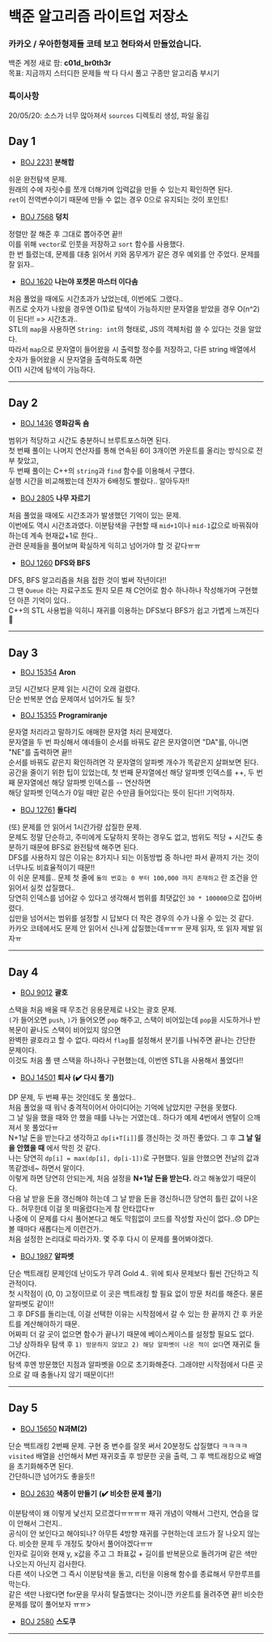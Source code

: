 # 백준 알고리즘 라이트업 저장소

### 카카오 / 우아한형제들 코테 보고 현타와서 만들었습니다.

백준 계정 새로 팜: **c01d_br0th3r**<br />
목표: 지금까지 스터디한 문제들 싹 다 다시 풀고 구종만 알고리즘 부시기

### 특이사항

20/05/20: 소스가 너무 많아져서 `sources` 디렉토리 생성, 파일 옮김

## Day 1

* [BOJ 2231](https://www.acmicpc.net/problem/2231) **분해합**

쉬운 완전탐색 문제.<br />
원래의 수에 자릿수를 쪼개 더해가며 입력값을 만들 수 있는지 확인하면 된다.<br />
`ret`이 전역변수이기 때문에 만들 수 없는 경우 0으로 유지되는 것이 포인트!<br />

* [BOJ 7568](https://www.acmicpc.net/problem/7568) **덩치**

정렬만 잘 해준 후 그대로 뽑아주면 끝!!<br />
이를 위해 `vector`로 인풋을 저장하고 `sort` 함수를 사용했다.<br />
한 번 틀렸는데, 문제를 대충 읽어서 키와 몸무게가 같은 경우 예외를 안 주었다. 문제를 잘 읽자..<br />

* [BOJ 1620](https://www.acmicpc.net/problem/1620) **나는야 포켓몬 마스터 이다솜**

처음 풀었을 때에도 시간초과가 났었는데, 이번에도 그랬다..<br />
퀴즈로 숫자가 나왔을 경우엔 O(1)로 탐색이 가능하지만 문자열을 받았을 경우 O(n^2)이 된다!! => 시간초과..<br />
STL의 `map`을 사용하면 `String: int`의 형태로, JS의 객체처럼 쓸 수 있다는 것을 알았다.<br />
따라서 `map`으로 문자열이 들어왔을 시 출력할 정수를 저장하고, 다른 string 배열에서 숫자가 들어왔을 시 문자열을 출력하도록 하면<br />
O(1) 시간에 탐색이 가능하다.<br />

***************************************************************************

## Day 2

* [BOJ 1436](https://www.acmicpc.net/problem/1436) **영화감독 숌**

범위가 적당하고 시간도 충분하니 브루트포스하면 된다.<br />
첫 번째 풀이는 나머지 연산자를 통해 연속된 6이 3개이면 카운트를 올리는 방식으로 전부 찾았고,<br />
두 번째 풀이는 C++의 `string`과 `find` 함수를 이용해서 구헀다.<br />
실행 시간을 비교해봤는데 전자가 6배정도 빨랐다.. 알아두자!!

* [BOJ 2805](https://www.acmicpc.net/problem/2805) **나무 자르기**

처음 풀었을 때에도 시간초과가 발생했던 기억이 있는 문제.<br />
이번에도 역시 시간초과였다. 이분탐색을 구현할 때 `mid+1`이나 `mid-1`값으로 바꿔줘야 하는데 계속 현재값+1로 한다..<br />
관련 문제들을 풀어보며 확실하게 익히고 넘어가야 할 것 같다ㅠㅠ

* [BOJ 1260](https://www.acmicpc.net/problem/1260) **DFS와 BFS**

DFS, BFS 알고리즘을 처음 접한 것이 벌써 작년이다!!<br />
그 땐 `Queue` 라는 자료구조도 뭔지 모른 채 C언어로 함수 하나하나 작성해가며 구현했던 아픈 기억이 있다..<br />
C++의 STL 사용법을 익히니 재귀를 이용하는 DFS보다 BFS가 쉽고 가볍게 느껴진다🙂

***************************************************************************

## Day 3

* [BOJ 15354](https://www.acmicpc.net/problem/15354) **Aron**

코딩 시간보다 문제 읽는 시간이 오래 걸렸다.<br />
단순 반복분 연습 문제여서 넘어가도 될 듯?

* [BOJ 15355](https://www.acmicpc.net/problem/15355) **Programiranje**

문자열 처리라고 말하기도 애매한 문자열 처리 문제였다.<br />
문자열을 두 번 파싱해서 얘네들이 순서를 바꿔도 같은 문자열이면 "DA"를, 아니면 "NE"를 출력하면 끝!!<br />
순서를 바꿔도 같은지 확인하려면 각 문자열의 알파벳 개수가 똑같은지 살펴보면 된다.<br />
공간을 줄이기 위한 팁이 있었는데, 첫 번째 문자열에선 해당 알파벳 인덱스를 ++, 두 번째 문자열에선 해당 알파벳 인덱스를 -- 연산하면<br />
해당 알파벳 인덱스가 0일 때만 같은 수만큼 들어있다는 뜻이 된다!! 기억하자.

* [BOJ 12761](https://www.acmicpc.net/problem/12761) **돌다리**

(또) 문제를 안 읽어서 1시간가량 삽질한 문제.<br />
문제도 정말 단순하고, 주미에게 도달하지 못하는 경우도 없고, 범위도 적당 + 시간도 충분하기 때문에 BFS로 완전탐색 해주면 된다.<br />
DFS를 사용하지 않은 이유는 8가지나 되는 이동방법 중 하나만 파서 끝까지 가는 것이 너무나도 비효율적이기 때문!!<br />
이 쉬운 문제를.. 문제 첫 줄에 `돌의 번호는 0 부터 100,000 까지 존재하고` 란 조건을 안읽어서 실컷 삽질했다..<br />
당연히 인덱스를 넘어갈 수 있다고 생각해서 범위를 최댓값인 `30 * 100000`으로 잡아버렸다.<br />
십만을 넘어서는 범위를 설정할 시 답보다 더 작은 경우의 수가 나올 수 있는 것 같다.<br />
카카오 코테에서도 문제 안 읽어서 신나게 삽질했는데ㅠㅠㅠ 문제 읽자, 또 읽자 제발 읽자ㅠ

***************************************************************************

## Day 4

* [BOJ 9012](https://www.acmicpc.net/problem/9012) **괄호**

스택을 처음 배울 때 무조건 응용문제로 나오는 괄호 문제.<br />
`(`가 들어오면 `push`, `)`가 들어오면 `pop` 해주고, 스택이 비어있는데 `pop`을 시도하거나 반복문이 끝나도 스택이 비어있지 않으면<br />
완벽한 괄호라고 할 수 없다. 따라서 `flag`를 설정해서 분기를 나눠주면 끝나는 간단한 문제이다.<br />
이것도 처음 풀 땐 스택을 하나하나 구현했는데, 이번엔 STL을 사용해서 풀었다!!

* [BOJ 14501](https://www.acmicpc.net/problem/14501) **퇴사** **(✔️ 다시 풀기)**

DP 문제, 두 번째 푸는 것인데도 못 풀었다..<br />
처음 풀었을 때 워낙 충격적이어서 아이디어는 기억에 남았지만 구현을 못했다.<br />
그 날 일을 했을 때와 안 했을 때를 나누는 거였는데.. 하다가 예제 4번에서 멘탈이 으깨져서 못 풀었다ㅠ<br />
N+1날 돈을 받는다고 생각하고 `dp[i+T[i]]`를 갱신하는 것 까진 좋았다. 그 후 **그 날 일을 안했을 때** 에서 막힌 것 같다.<br />
나는 당연히 `dp[i] = max(dp[i], dp[i-1])`로 구현했다. 일을 안했으면 전날의 값과 똑같겠네~ 하면서 말이다.<br />
이렇게 하면 당연히 안되는게, 처음 설정을 **N+1날 돈을 받는다.** 라고 해놓았기 때문이다.<br />
다음 날 받을 돈을 갱신해야 하는데 그 날 받을 돈을 갱신하니깐 당연히 틀린 값이 나온다.. 허무한데 이걸 못 떠올렸다는게 참 안타깝다ㅠ<br />
나중에 이 문제를 다시 풀어본다고 해도 막힘없이 코드를 작성할 자신이 없다..😞 DP는 볼 때마다 새롭다는게 이런건가..<br />
처음 설정한 논리대로 따라가자. 몇 주후 다시 이 문제를 풀어봐야겠다.

* [BOJ 1987](https://www.acmicpc.net/problem/1987) **알파벳**

단순 백트래킹 문제인데 난이도가 무려 Gold 4.. 위에 퇴사 문제보다 훨씬 간단하고 직관적이다.<br />
첫 시작점이 (0, 0) 고정이므로 이 곳은 백트래킹 할 필요 없이 방문 처리를 해준다. 물론 알파벳도 같이!!<br />
그 후 DFS를 돌리는데, 이걸 선택한 이유는 시작점에서 갈 수 있는 한 끝까지 간 후 카운트를 계산해야하기 때문.<br />
어짜피 더 갈 곳이 없으면 함수가 끝나기 때문에 베이스케이스를 설정할 필요도 없다.<br />
그냥 상하좌우 탐색 후 `1) 방문하지 않았고 2) 해당 알파벳이 나온 적이 없다`면 재귀로 들어간다.<br />
탐색 후엔 방문했던 지점과 알파벳을 0으로 초기화해준다. 그래야만 시작점에서 다른 곳으로 갈 때 충돌나지 않기 때문이다!!

***************************************************************************

## Day 5
* [BOJ 15650](https://www.acmicpc.net/problem/15650) **N과M(2)**

단순 백트래킹 2번째 문제. 구현 중 변수를 잘못 써서 20분정도 삽질했다 ㅋㅋㅋㅋ <br />
`visited` 배열을 선언해서 M번 재귀호출 후 방문한 곳을 출력, 그 후 백트래킹으로 배열을 초기화해주면 된다.<br />
간단하니깐 넘어가도 좋을듯!!

* [BOJ 2630](https://www.acmicpc.net/problem/2630) **색종이 만들기** **(✔️ 비슷한 문제 풀기)**

이분탐색이 왜 이렇게 낯선지 모르겠다ㅠㅠㅠㅠ 재귀 개념이 약해서 그런지, 연습을 많이 안해서 그런지..<br />
공식이 안 보인다고 해야되나? 아무튼 4방향 재귀를 구현하는데 코드가 잘 나오지 않는다. 비슷한 문제 두 개정도 찾아서 풀어야겠다ㅠㅠ<br />
인자로 길이와 현재 y, x값을 주고 그 좌표값 + 길이를 반복문으로 돌려가며 같은 색만 나오는지 아닌지 검사한다.<br />
다른 색이 나오면 그 즉시 이분탐색을 돌고, 리턴을 이용해 함수를 종료해서 무한루프를 막는다.<br />
같은 색만 나왔다면 for문을 무사히 탈출했다는 것이니깐 카운트를 올려주면 끝!! 비슷한 문제를 많이 풀어보자 ㅠㅠ>

* [BOJ 2580](https://www.acmicpc.net/problem/2580) **스도쿠**

*****************************************************************************
